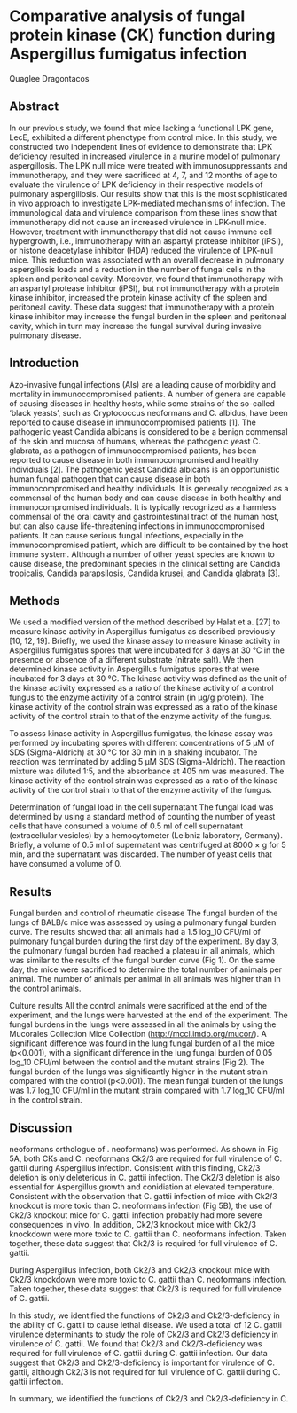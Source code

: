 # Comparative analysis of fungal protein kinase (CK) function during Aspergillus fumigatus infection
Quaglee Dragontacos


## Abstract
In our previous study, we found that mice lacking a functional LPK gene, LecE, exhibited a different phenotype from control mice. In this study, we constructed two independent lines of evidence to demonstrate that LPK deficiency resulted in increased virulence in a murine model of pulmonary aspergillosis. The LPK null mice were treated with immunosuppressants and immunotherapy, and they were sacrificed at 4, 7, and 12 months of age to evaluate the virulence of LPK deficiency in their respective models of pulmonary aspergillosis. Our results show that this is the most sophisticated in vivo approach to investigate LPK-mediated mechanisms of infection. The immunological data and virulence comparison from these lines show that immunotherapy did not cause an increased virulence in LPK-null mice. However, treatment with immunotherapy that did not cause immune cell hypergrowth, i.e., immunotherapy with an aspartyl protease inhibitor (iPSI), or histone deacetylase inhibitor (HDA) reduced the virulence of LPK-null mice. This reduction was associated with an overall decrease in pulmonary aspergillosis loads and a reduction in the number of fungal cells in the spleen and peritoneal cavity. Moreover, we found that immunotherapy with an aspartyl protease inhibitor (iPSI), but not immunotherapy with a protein kinase inhibitor, increased the protein kinase activity of the spleen and peritoneal cavity. These data suggest that immunotherapy with a protein kinase inhibitor may increase the fungal burden in the spleen and peritoneal cavity, which in turn may increase the fungal survival during invasive pulmonary disease.


## Introduction
Azo-invasive fungal infections (AIs) are a leading cause of morbidity and mortality in immunocompromised patients. A number of genera are capable of causing diseases in healthy hosts, while some strains of the so-called ‘black yeasts’, such as Cryptococcus neoformans and C. albidus, have been reported to cause disease in immunocompromised patients [1]. The pathogenic yeast Candida albicans is considered to be a benign commensal of the skin and mucosa of humans, whereas the pathogenic yeast C. glabrata, as a pathogen of immunocompromised patients, has been reported to cause disease in both immunocompromised and healthy individuals [2]. The pathogenic yeast Candida albicans is an opportunistic human fungal pathogen that can cause disease in both immunocompromised and healthy individuals. It is generally recognized as a commensal of the human body and can cause disease in both healthy and immunocompromised individuals. It is typically recognized as a harmless commensal of the oral cavity and gastrointestinal tract of the human host, but can also cause life-threatening infections in immunocompromised patients. It can cause serious fungal infections, especially in the immunocompromised patient, which are difficult to be contained by the host immune system. Although a number of other yeast species are known to cause disease, the predominant species in the clinical setting are Candida tropicalis, Candida parapsilosis, Candida krusei, and Candida glabrata [3].


## Methods
We used a modified version of the method described by Halat et a. [27] to measure kinase activity in Aspergillus fumigatus as described previously [10, 12, 19]. Briefly, we used the kinase assay to measure kinase activity in Aspergillus fumigatus spores that were incubated for 3 days at 30 °C in the presence or absence of a different substrate (nitrate salt). We then determined kinase activity in Aspergillus fumigatus spores that were incubated for 3 days at 30 °C. The kinase activity was defined as the unit of the kinase activity expressed as a ratio of the kinase activity of a control fungus to the enzyme activity of a control strain (in µg/g protein). The kinase activity of the control strain was expressed as a ratio of the kinase activity of the control strain to that of the enzyme activity of the fungus.

To assess kinase activity in Aspergillus fumigatus, the kinase assay was performed by incubating spores with different concentrations of 5 µM of SDS (Sigma-Aldrich) at 30 °C for 30 min in a shaking incubator. The reaction was terminated by adding 5 µM SDS (Sigma-Aldrich). The reaction mixture was diluted 1:5, and the absorbance at 405 nm was measured. The kinase activity of the control strain was expressed as a ratio of the kinase activity of the control strain to that of the enzyme activity of the fungus.

Determination of fungal load in the cell supernatant
The fungal load was determined by using a standard method of counting the number of yeast cells that have consumed a volume of 0.5 ml of cell supernatant (extracellular vesicles) by a hemocytometer (Leibniz laboratory, Germany). Briefly, a volume of 0.5 ml of supernatant was centrifuged at 8000 × g for 5 min, and the supernatant was discarded. The number of yeast cells that have consumed a volume of 0.


## Results
Fungal burden and control of rheumatic disease
The fungal burden of the lungs of BALB/c mice was assessed by using a pulmonary fungal burden curve. The results showed that all animals had a 1.5 log_10 CFU/ml of pulmonary fungal burden during the first day of the experiment. By day 3, the pulmonary fungal burden had reached a plateau in all animals, which was similar to the results of the fungal burden curve (Fig 1). On the same day, the mice were sacrificed to determine the total number of animals per animal. The number of animals per animal in all animals was higher than in the control animals.

Culture results
All the control animals were sacrificed at the end of the experiment, and the lungs were harvested at the end of the experiment. The fungal burdens in the lungs were assessed in all the animals by using the Mucorales Collection Mice Collection (http://mccl.imdb.org/mucor/). A significant difference was found in the lung fungal burden of all the mice (p<0.001), with a significant difference in the lung fungal burden of 0.05 log_10 CFU/ml between the control and the mutant strains (Fig 2). The fungal burden of the lungs was significantly higher in the mutant strain compared with the control (p<0.001). The mean fungal burden of the lungs was 1.7 log_10 CFU/ml in the mutant strain compared with 1.7 log_10 CFU/ml in the control strain.


## Discussion
neoformans orthologue of . neoformans) was performed. As shown in Fig 5A, both CKs and C. neoformans Ck2/3 are required for full virulence of C. gattii during Aspergillus infection. Consistent with this finding, Ck2/3 deletion is only deleterious in C. gattii infection. The Ck2/3 deletion is also essential for Aspergillus growth and conidiation at elevated temperature. Consistent with the observation that C. gattii infection of mice with Ck2/3 knockout is more toxic than C. neoformans infection (Fig 5B), the use of Ck2/3 knockout mice for C. gattii infection probably had more severe consequences in vivo. In addition, Ck2/3 knockout mice with Ck2/3 knockdown were more toxic to C. gattii than C. neoformans infection. Taken together, these data suggest that Ck2/3 is required for full virulence of C. gattii.

During Aspergillus infection, both Ck2/3 and Ck2/3 knockout mice with Ck2/3 knockdown were more toxic to C. gattii than C. neoformans infection. Taken together, these data suggest that Ck2/3 is required for full virulence of C. gattii.

In this study, we identified the functions of Ck2/3 and Ck2/3-deficiency in the ability of C. gattii to cause lethal disease. We used a total of 12 C. gattii virulence determinants to study the role of Ck2/3 and Ck2/3 deficiency in virulence of C. gattii. We found that Ck2/3 and Ck2/3-deficiency was required for full virulence of C. gattii during C. gattii infection. Our data suggest that Ck2/3 and Ck2/3-deficiency is important for virulence of C. gattii, although Ck2/3 is not required for full virulence of C. gattii during C. gattii infection.

In summary, we identified the functions of Ck2/3 and Ck2/3-deficiency in C.
